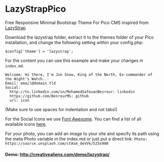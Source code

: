 # LazyStrapPico
Free Responsive Minimal Bootstrap Theme For Pico CMS inspired from [LazyStrap](https://github.com/srizon/LazyStrap)

Download the lazystrap folder, extract it to the themes folder of your Pico installation, and change the following setting within your config.php:

`$config['theme'] = 'lazystrap';`

For the content you can use this example and make your changes in `index.md`.

```
Welcome: Hi there, I'm Jon Snow, King of the North, Ex-commander of the Night's Watch...
Email: email@domain.tld
Social:
  http://tn.linkedin.com/in/MohamedSafouanBesrour: linkedin
  https://github.com/BesrourMS: github
  url: icon
```

(Make sure to use spaces for indentation and not tabs!)

For the Social Icons we use [Font Awesome](http://fontawesome.io).  You can find a list of all available icons [here](http://fontawesome.io/icons/).

For your photo, you can add an image to your site and specify its path using the meta Photo variable in the index.md or just put a direct link: `Photo: https://source.unsplash.com/ctAsm_deVVk/525x900`

#### Demo: http://creativealiens.com/demo/lazystrap/

